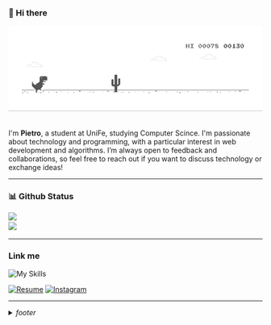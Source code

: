 ### 👋 Hi there
<div>
    <img src="./imgs/dino.gif"/>
</div>
<br/>


I'm **Pietro**, a student at UniFe, studying Computer Scince. I'm passionate about technology and programming, with a particular interest in web development and algorithms.
I’m always open to feedback and collaborations, so feel free to reach out if you want to discuss technology or exchange ideas!

---

### 📊 Github Status
![](https://github-readme-stats.vercel.app/api?username=pietropeerani&theme=dark&hide_border=true&include_all_commits=false&count_private=false)<br/>
![](https://github-readme-stats.vercel.app/api/top-langs/?username=pietropeerani&theme=dark&hide_border=true&include_all_commits=false&count_private=false&layout=compact)

---

### Link me
![My Skills](https://skillicons.dev/icons?i=js,ts,css,sass,svelte,react,next,angular,electron,tailwind,php,azure,python,c,cpp,raspberrypi,figma,xd,arch)

[![Resume](https://img.shields.io/badge/Resume-FFFFFF?style=for-the-badge&logo=googledocs&logoColor=black)](#)
[![Instagram](https://img.shields.io/badge/Instagram-E4405F?style=for-the-badge&logo=instagram&logoColor=white)](https://instagram.com/pietro.peerani)

---

<details>
  <summary><i>footer</i></summary>
  
   *Instagram* > <a href="https://instagram.com/pietro.peerani">pietro.peerani</a> <br/>
   *Github* > here <br/>

</details>
